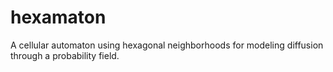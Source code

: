 # hexamaton
A cellular automaton using hexagonal neighborhoods for modeling diffusion through a probability field. 

